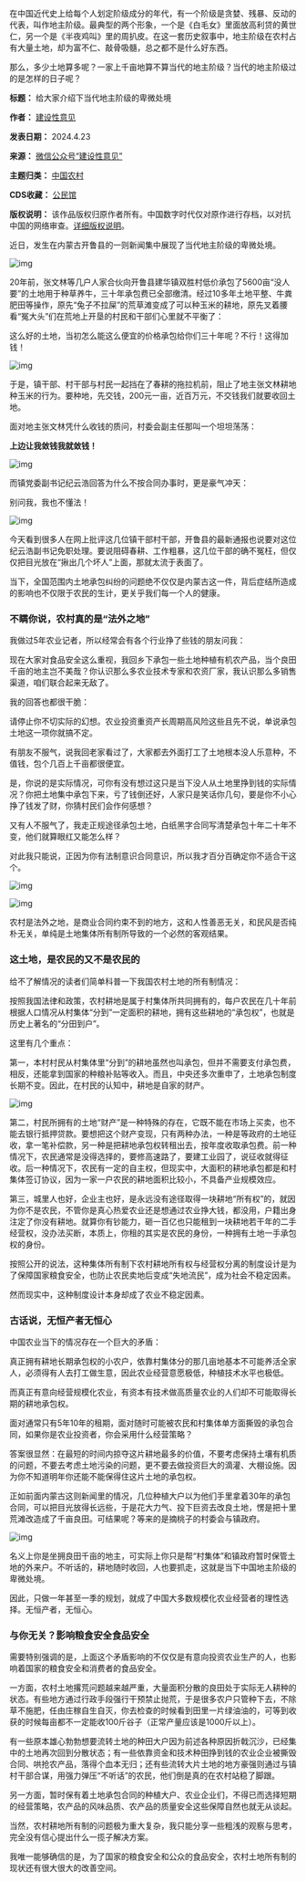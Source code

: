 在中国近代史上给每个人划定阶级成分的年代，有一个阶级是贪婪、残暴、反动的代表，叫作地主阶级。最典型的两个形象，一个是《白毛女》里面放高利贷的黄世仁，另一个是《半夜鸡叫》里的周扒皮。在这一套历史叙事中，地主阶级在农村占有大量土地，却为富不仁、敲骨吸髓，总之都不是什么好东西。


那么，多少土地算多呢？一家上千亩地算不算当代的地主阶级？当代的地主阶级过的是怎样的日子呢？




**标题：** 给大家介绍下当代地主阶级的卑微处境  

**作者：** [建设性意见](https://chinadigitaltimes.net/space/建设性意见)  

**发表日期：** 2024.4.23  

**来源：** [微信公众号“建设性意见”](https://web.archive.org/web/20240423151328/https://mp.weixin.qq.com/s?__biz=Mzg4NTc4NjQzNg==&mid=2247484864&idx=1&sn=001eecc6eab9b8a9b5caa35b7f0a6f35&chksm=cfa2d7ebf8d55efd9ddccab5f34fa62624affb3b0212c22edbc771ec9b6420742acd851a9ea6)  

**主题归类：** [中国农村](https://chinadigitaltimes.net/space/中国农村)  

**CDS收藏：** [公民馆](https://chinadigitaltimes.net/space/%E5%85%AC%E6%B0%91%E9%A6%86)  

**版权说明：** 该作品版权归原作者所有。中国数字时代仅对原作进行存档，以对抗中国的网络审查。[详细版权说明](https://chinadigitaltimes.net/chinese/copyright)。


近日，发生在内蒙古开鲁县的一则新闻集中展现了当代地主阶级的卑微处境。


![img](https://chinadigitaltimes.net/chinese/files/2024/04/post-707206-6627cf83a3933.)


20年前，张文林等几户人家合伙向开鲁县建华镇双胜村低价承包了5600亩“没人要”的土地用于种草养牛，三十年承包费已全部缴清。经过10多年土地平整、牛粪肥田等操作，原先“兔子不拉屎”的荒草滩变成了可以种玉米的耕地，原先叉着腰看“冤大头”们在荒地上开垦的村民和干部们心里就不平衡了：


这么好的土地，当初怎么能这么便宜的价格承包给你们三十年呢？不行！这得加钱！


![img](https://chinadigitaltimes.net/chinese/files/2024/04/post-707206-6627cf83beb78.)


于是，镇干部、村干部与村民一起挡在了春耕的拖拉机前，阻止了地主张文林耕地种玉米的行为。要种地，先交钱，200元一亩，近百万元，不交钱我们就要收回土地。


面对地主张文林凭什么收钱的质问，村委会副主任那叫一个坦坦荡荡：


**上边让我敛钱我就敛钱！** 


![img](https://chinadigitaltimes.net/chinese/files/2024/04/post-707206-6627cf83df1d9.)


而镇党委副书记纪云浩回答为什么不按合同办事时，更是豪气冲天：


别问我，我也不懂法！


![img](https://chinadigitaltimes.net/chinese/files/2024/04/post-707206-6627cf840209e.)


今天看到很多人在网上批评这几位镇干部村干部，开鲁县的最新通报也说要对这位纪云浩副书记免职处理。要说阻碍春耕、工作粗暴，这几位干部的确不冤枉，但仅仅把目光放在“揪出几个坏人”上面，那就太流于表面了。


当下，全国范围内土地承包纠纷的问题绝不仅仅是内蒙古这一件，背后症结所造成的影响也不仅限于农民的生计，更关乎我们每一个人的健康。


### 不瞒你说，农村真的是“法外之地”


我做过5年农业记者，所以经常会有各个行业挣了些钱的朋友问我：


现在大家对食品安全这么重视，我回乡下承包一些土地种植有机农产品，当个良田千亩的地主岂不美哉？你认识那么多农业技术专家和农资厂家，我认识那么多销售渠道，咱们联合起来无敌了。


我的回答也都很干脆：


请停止你不切实际的幻想。农业投资重资产长周期高风险这些且先不说，单说承包土地这一项你就搞不定。


有朋友不服气，说我回老家看过了，大家都去外面打工了土地根本没人乐意种，不值钱，包个几百上千亩都很便宜。


是，你说的是实际情况，可你有没有想过这只是当下没人从土地里挣到钱的实际情况？你把土地集中承包下来，亏了钱倒还好，人家只是笑话你几句，要是你不小心挣了钱发了财，你猜村民们会作何感想？


又有人不服气了，我走正规途径承包土地，白纸黑字合同写清楚承包十年二十年不变，他们就算眼红又能怎么样？


对此我只能说，正因为你有法制意识合同意识，所以我才百分百确定你不适合干这个。


![img](https://chinadigitaltimes.net/chinese/files/2024/04/post-707206-6627cf841c3a5.)


![img](https://chinadigitaltimes.net/chinese/files/2024/04/post-707206-6627cf8434b43.)


农村是法外之地，是商业合同约束不到的地方，这和人性善恶无关，和民风是否纯朴无关，单纯是土地集体所有制所导致的一个必然的客观结果。


### 这土地，是农民的又不是农民的


给不了解情况的读者们简单科普一下我国农村土地的所有制情况：


按照我国法律和政策，农村耕地是属于村集体所共同拥有的，每户农民在几十年前根据人口情况从村集体“分到”一定面积的耕地，拥有这些耕地的“承包权”，也就是历史上著名的“分田到户”。


这里有几个重点：


第一，本村村民从村集体里“分到”的耕地虽然也叫承包，但并不需要支付承包费，相反，还能拿到国家的种粮补贴等收入。而且，中央还多次重申了，土地承包制度长期不变。因此，在村民的认知中，耕地是自家的财产。


![img](https://chinadigitaltimes.net/chinese/files/2024/04/post-707206-6627cf844a62a.)


第二，村民所拥有的土地“财产”是一种特殊的存在，它既不能在市场上买卖，也不能去银行抵押贷款。要想把这个财产变现，只有两种办法，一种是等政府的土地征收，拿一笔补偿款，另一种是把耕地承包权转租出去，按年度收取承包费。前一种情况下，农民通常是没得选择的，要修高速路了，要建工业园了，说征收就得征收。后一种情况下，农民有一定的自主权，但现实中，大面积的耕地承包都是和村集体签订协议，因为一家一户农民的耕地面积比较小，不具备产业规模效应。


第三，城里人也好，企业主也好，是永远没有途径取得一块耕地“所有权”的，就因为你不是农民，不管你是真心热爱农业还是想通过农业挣大钱，都没用，户籍出身注定了你没有耕地。就算你有钞能力，砸一百亿也只能租到一块耕地若干年的二手经营权，没办法买断，本质上，你租的其实是农民的身份，一种拥有土地一手承包权的身份。


按照公开的说法，这种集体所有制下农村耕地所有权与经营权分离的制度设计是为了保障国家粮食安全，也防止农民卖地后变成“失地流民”，成为社会不稳定因素。


然而现实中，这种制度设计本身却成了农业不稳定因素。


### 古话说，无恒产者无恒心


中国农业当下的情况存在一个巨大的矛盾：


真正拥有耕地长期承包权的小农户，依靠村集体分的那几亩地基本不可能养活全家人，必须得有人去打工做生意，因此农业经营意愿极低，种植技术水平也极低。


而真正有意向经营规模化农业，有资本有技术做高质量农业的人们却不可能取得长期的耕地承包权。


面对通常只有5年10年的租期，面对随时可能被农民和村集体单方面撕毁的承包合同，如果你是农业投资者，你会采用什么经营策略？


答案很显然：在最短的时间内掠夺这片耕地最多的价值，不要考虑保持土壤有机质的问题，不要去考虑土地污染的问题，更不要去做投资巨大的滴灌、大棚设施。因为你不知道明年你还能不能保得住这片土地的承包权。


正如前面内蒙古这则新闻里的情况，几位种植大户以为他们手里拿着30年的承包合同，可以把目光放得长远些，于是花大力气、投下巨资去改良土地，愣是把十里荒滩改造成了千亩良田。可结果呢？等来的是摘桃子的村委会与镇政府。


![img](https://chinadigitaltimes.net/chinese/files/2024/04/post-707206-6627cf8467b43.)


名义上你是坐拥良田千亩的地主，可实际上你只是帮“村集体”和镇政府暂时保管土地的外来户。不听话的，耕地随时收回，人也要抓走，这就是当下中国地主阶级的卑微处境。


因此，只做一年甚至一季的规划，就成了中国大多数规模化农业经营者的理性选择。无恒产者，无恒心。


### 与你无关？影响粮食安全食品安全


需要特别强调的是，上面这个矛盾影响的不仅仅是有意向投资农业生产的人，也影响着国家的粮食安全和消费者的食品安全。


一方面，农村土地撂荒问题越来越严重，大量面积分散的良田处于实际无人耕种的状态。有些地方通过行政手段强行干预禁止抛荒，于是很多农户只管种下去，不除草不施肥，任由庄稼自生自灭，你去检查的时候看到田里一片绿油油的，可等到收获的时候每亩都不一定能收100斤谷子（正常产量应该是1000斤以上）。


有一些原本雄心勃勃想要流转土地的种田大户因为前述各种原因折戟沉沙，已经集中的土地再次回到分散状态；有一些依靠资金和技术种田挣到钱的农业企业被撕毁合同、哄抢农产品，落得个血本无归；还有些流转大片土地的地方豪强则通过与镇村干部合谋，用强力弹压“不听话”的农民，他们倒是真的在农村站稳了脚跟。


另一方面，暂时保有着土地承包合同的种植大户、农业企业们，不得已而选择短期的经营策略，农产品的风味品质、农产品的质量安全这些保障自然也就无从谈起。


当然，农村耕地所有制的问题极为重大复杂，我只能分享一些粗浅的观察与思考，完全没有信心提出什么一揽子解决方案。


我唯一能够确信的是，为了国家的粮食安全和公众的食品安全，农村土地所有制的现状还有很大很大的改善空间。

